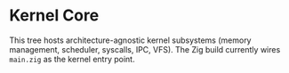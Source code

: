 # Kernel Core

This tree hosts architecture-agnostic kernel subsystems (memory management, scheduler, syscalls, IPC, VFS). The Zig build currently wires `main.zig` as the kernel entry point.
